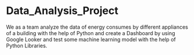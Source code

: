 # Data_Analysis_Project
We as a team analyze the data of energy consumes by different appliances of a building with the help of Python and create a Dashboard by using Google Looker and test some machine learning model with the help of Python Libraries.
